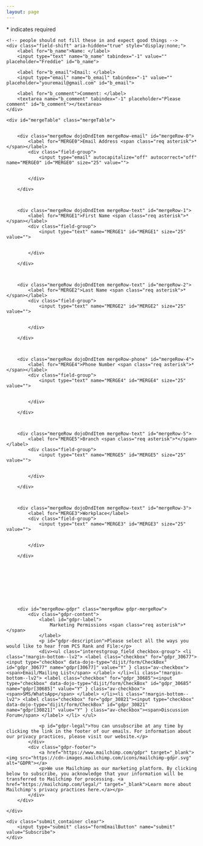 ```yaml
---
layout: page
---
```

<div class="indicates-required"><span class="asterisk">*</span> indicates required</div>

<form action="https://pcsrankandfile.us20.list-manage.com/subscribe/post" method="POST">
    <input type="hidden" name="u" value="02fb4405bc5e114328b0d2815">
    <input type="hidden" name="id" value="f6314cced8">
    

    <!-- people should not fill these in and expect good things -->
    <div class="field-shift" aria-hidden="true" style="display:none;">
        <label for="b_name">Name: </label>
        <input type="text" name="b_name" tabindex="-1" value="" placeholder="Freddie" id="b_name">

        <label for="b_email">Email: </label>
        <input type="email" name="b_email" tabindex="-1" value="" placeholder="youremail@gmail.com" id="b_email">

        <label for="b_comment">Comment: </label>
        <textarea name="b_comment" tabindex="-1" placeholder="Please comment" id="b_comment"></textarea>
    </div>

    <div id="mergeTable" class="mergeTable">
        
        
        <div class="mergeRow dojoDndItem mergeRow-email" id="mergeRow-0">
            <label for="MERGE0">Email Address <span class="req asterisk">*</span></label>
            <div class="field-group">
                <input type="email" autocapitalize="off" autocorrect="off" name="MERGE0" id="MERGE0" size="25" value="">
                
                
            </div>
            
        </div>
        
        
        
        <div class="mergeRow dojoDndItem mergeRow-text" id="mergeRow-1">
            <label for="MERGE1">First Name <span class="req asterisk">*</span></label>
            <div class="field-group">
                <input type="text" name="MERGE1" id="MERGE1" size="25" value="">
                
                
            </div>
            
        </div>
        
        
        
        <div class="mergeRow dojoDndItem mergeRow-text" id="mergeRow-2">
            <label for="MERGE2">Last Name <span class="req asterisk">*</span></label>
            <div class="field-group">
                <input type="text" name="MERGE2" id="MERGE2" size="25" value="">
                
                
            </div>
            
        </div>
        
        
        
        <div class="mergeRow dojoDndItem mergeRow-phone" id="mergeRow-4">
            <label for="MERGE4">Phone Number <span class="req asterisk">*</span></label>
            <div class="field-group">
                <input type="text" name="MERGE4" id="MERGE4" size="25" value="">
                
                
            </div>
            
        </div>
        
        
        
        <div class="mergeRow dojoDndItem mergeRow-text" id="mergeRow-5">
            <label for="MERGE5">Branch <span class="req asterisk">*</span></label>
            <div class="field-group">
                <input type="text" name="MERGE5" id="MERGE5" size="25" value="">
                
                
            </div>
            
        </div>
        
        
        
        <div class="mergeRow dojoDndItem mergeRow-text" id="mergeRow-3">
            <label for="MERGE3">Workplace</label>
            <div class="field-group">
                <input type="text" name="MERGE3" id="MERGE3" size="25" value="">
                
                
            </div>
            
        </div>
        
        


        

        

        
        <div id="mergeRow-gdpr" class="mergeRow gdpr-mergeRow">
            <div class="gdpr-content">
                <label id="gdpr-label">
                    Marketing Permissions <span class="req asterisk">*</span>
                </label>
                <p id="gdpr-description">Please select all the ways you would like to hear from PCS Rank and File:</p>
                <div><ul class="interestgroup_field checkbox-group"> <li class="!margin-bottom--lv2"> <label class="checkbox" for="gdpr_30677"><input type="checkbox" data-dojo-type="dijit/form/CheckBox" id="gdpr_30677" name="gdpr[30677]" value="Y" } class="av-checkbox"><span>Email/Mailing List</span> </label> </li><li class="!margin-bottom--lv2"> <label class="checkbox" for="gdpr_30685"><input type="checkbox" data-dojo-type="dijit/form/CheckBox" id="gdpr_30685" name="gdpr[30685]" value="Y" } class="av-checkbox"><span>SMS/WhatsApp</span> </label> </li><li class="!margin-bottom--lv2"> <label class="checkbox" for="gdpr_30821"><input type="checkbox" data-dojo-type="dijit/form/CheckBox" id="gdpr_30821" name="gdpr[30821]" value="Y" } class="av-checkbox"><span>Discussion Forum</span> </label> </li> </ul>
</div>
                
                <p id="gdpr-legal">You can unsubscribe at any time by clicking the link in the footer of our emails. For information about our privacy practices, please visit our website.</p>
            </div>
            <div class="gdpr-footer">
                <a href="https://www.mailchimp.com/gdpr" target="_blank"><img src="https://cdn-images.mailchimp.com/icons/mailchimp-gdpr.svg" alt="GDPR"></a>
                <p>We use Mailchimp as our marketing platform. By clicking below to subscribe, you acknowledge that your information will be transferred to Mailchimp for processing. <a href="https://mailchimp.com/legal/" target="_blank">Learn more about Mailchimp's privacy practices here.</a></p>
            </div>
        </div>
        
    </div>

    <div class="submit_container clear">
        <input type="submit" class="formEmailButton" name="submit" value="Subscribe">
    </div>
</form>
